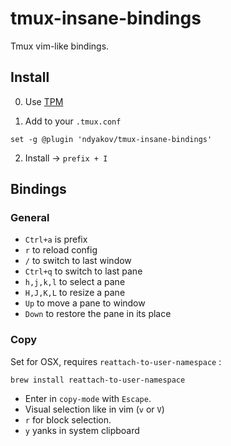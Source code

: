 # tmux-insane-bindings

Tmux vim-like bindings.

## Install

0. Use [TPM](https://github.com/tmux-plugins/tpm)

1. Add to your `.tmux.conf`

```
set -g @plugin 'ndyakov/tmux-insane-bindings'
```

2. Install -> `prefix + I`

## Bindings

### General

- `Ctrl+a` is prefix
- `r` to reload config
- `/` to switch to last window
- `Ctrl+q` to switch to last pane
- `h,j,k,l` to select a pane
- `H,J,K,L` to resize a pane
- `Up` to move a pane to window
- `Down` to restore the pane in its place

### Copy

Set for OSX, requires `reattach-to-user-namespace` :

```
brew install reattach-to-user-namespace
```

- Enter in `copy-mode` with `Escape`.
- Visual selection like in vim (`v` or `V`)
- `r` for block selection.
- `y` yanks in system clipboard

